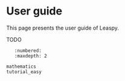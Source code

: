 # User guide

This page presents the user guide of Leaspy.

TODO

```{toctree}
   :numbered:
   :maxdepth: 2

mathematics
tutorial_easy
```
